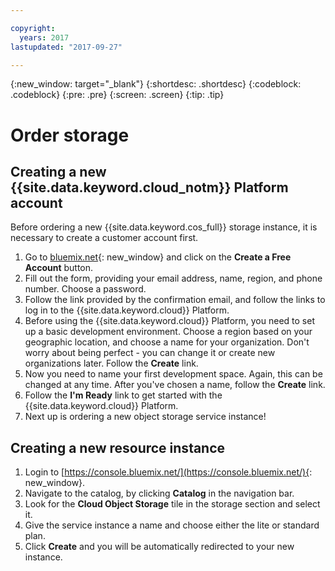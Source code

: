 ```yaml
---

copyright:
  years: 2017
lastupdated: "2017-09-27"

---
```

{:new_window: target="_blank"}
{:shortdesc: .shortdesc}
{:codeblock: .codeblock}
{:pre: .pre}
{:screen: .screen}
{:tip: .tip}

# Order storage

## Creating a new {{site.data.keyword.cloud_notm}} Platform account

Before ordering a new {{site.data.keyword.cos_full}} storage instance, it is necessary to create a customer account first.

1. Go to [bluemix.net][6]{: new_window} and click on the **Create a Free Account** button.
2. Fill out the form, providing your email address, name, region, and phone number.  Choose a password.
3. Follow the link provided by the confirmation email, and follow the links to log in to the {{site.data.keyword.cloud}} Platform.
4. Before using the {{site.data.keyword.cloud}} Platform, you need to set up a basic development environment.  Choose a region based on your geographic location, and choose a name for your organization.  Don't worry about being perfect - you can change it or create new organizations later. Follow the **Create** link.
5. Now you need to name your first development space.  Again, this can be changed at any time.  After you've chosen a name, follow the **Create** link.
6. Follow the **I'm Ready** link to get started with the {{site.data.keyword.cloud}} Platform.
7. Next up is ordering a new object storage service instance!

## Creating a new resource instance

1. Login to [https://console.bluemix.net/](https://console.bluemix.net/){: new_window}.
2. Navigate to the catalog, by clicking **Catalog** in the navigation bar.
3. Look for the **Cloud Object Storage** tile in the storage section and select it.
4. Give the service instance a name and choose either the lite or standard plan.
5. Click **Create** and you will be automatically redirected to your new instance.

[1]:    https://bluemix.net
[2]:    http://www.softlayer.com
[3]:    https://console.ng.bluemix.net/catalog/
[4]:    http://blog.softlayer.com/2016/new-softlayer-accounts-now-ibmid-authentication
[5]:    http://blog.softlayer.com/2016/meet-integrated-ibm-cloud-platform-softlayer-and-bluemix
[6]:    https://bluemix.net
[7]:    http://www.softlayer.com
